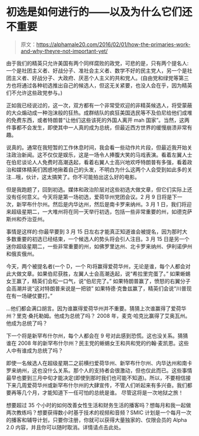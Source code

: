 # 初选是如何进行的——以及为什么它们还不重要

> 原文：<https://alphamale20.com/2016/02/01/how-the-primaries-work-and-why-theyre-not-important-yet/>

由于我们的精英只允许美国有两个同样腐败的政党，可悲的是，只有两个提名人:一个是社团主义者、好战分子、准社会主义者、数学不好的民主党人，另一个是社团主义者、好战分子、大政府、厌恶个人主义的共和党人。(自由党和绿党等第三方也将通过各种初选推出自己的候选人，但这无关紧要，也没人会在乎，因为精英们不允许这些政党参与。)

正如我已经说过的，这一次，双方都有一个非常受欢迎的非精英候选人，将受蒙蔽的大众煽动成一种泡沫般的狂热。成群结队的疯狂美国选民等不及伯尼给他们成堆的免费东西，或者特朗普“让他们这些该死的外国人离开 mah 国家”。当然，这两件事都不会发生，即使其中一人真的成为总统，但最近西方世界的缓慢崩溃非常有趣。

说真的。通常在我短暂的工作休息时间，我会看一些动作片片段，但最近我开始关注政治新闻。这不仅仅是娱乐，这是一场令人捧腹大笑的马戏表演。看着左翼人士在伯尼谈论人人免费时高潮迭起，看着右翼人士高兴地欢呼特朗普有多强，看着政治和媒体精英们困惑地揪着自己的头发，不明白为什么这两个人会受到如此多的关注...哦，伙计，这太搞笑了。你不可能拍出这么好的电影。

但是我跑题了，回到初选。媒体和政治阶层对这些初选大做文章，但它们实际上还没有任何意义。今天将是第一场初选，爱荷华州党团会议。2 月 9 日将是下一次，新罕布什尔州。然后是内华达州，然后是南卡罗来纳州。3 月 1 日，我们将迎来超级星期二，一大堆州将在同一天举行初选，包括一些非常重要的州，如德克萨斯州和乔治亚州。

事情是这样的:你最早要到 3 月 15 日左右才能真正知道谁会被提名，因为那时大多数重要的初选已经结束，一个候选人的势头将会引人注目。3 月 15 日是另一个迷你超级星期二，一些非常重要的州，如佛罗里达州、北卡罗来纳州、伊利诺伊州和俄亥俄州。

今天，两个被提名者(一个 D，一个 R)将赢得爱荷华州，无论是谁，每个人都会对此大做文章。如果伯尼获胜，左翼人士会高潮迭起，说“希拉里完蛋了。”
如果蜥蜴女王赢了，精英们会松一口气，说“伯尼完了。”
如果特朗普赢了，愤怒的右翼分子会高潮并说“这对特朗普来说是一把锁”
如果特德·克鲁兹赢了，精英们会说“川普现在有一场硬仗要打。”

...他们都会满口胡言。因为谁赢得爱荷华州并不重要。猜猜上次谁赢得了爱荷华州？里克·桑托勒姆。他成为总统了吗？
2008 年，麦克·哈克比赢得了艾奥瓦州。他成为总统了吗？

下一个将是新罕布什尔州，每个人都会在 9 号对此感到恐慌。这也没关系。猜猜谁在 2008 年的新罕布什尔州？民主党的蜥蜴女王和共和党的约翰·麦凯恩。这些人中有谁成为总统了吗？

即使一名候选人在超级星期二之前横扫爱荷华州、新罕布什尔州、内华达州和南卡罗来纳州，这也没什么关系。那个人的支持者会很激动，但也仅此而已。这些事情最早也要到三月中旬才能决定(即使到那时我们也可能不知道)。所以，不要相信接下来几周爱荷华州或新罕布什尔州的大肆宣传，不管人们听起来有多兴奋。我们都要再等几个月，才能知道下一任可怕的总统是谁。
尽管这将是一次地狱之旅！

想要超过 35 个小时的如何改善女性生活和财务生活的播客吗？想每月和我一起做两次教练吗？想要获得数小时基于技术的视频和音频？SMIC 计划是一个每月一次的播客和辅导计划，只要你注册，你就可以获得大量独家的、仅限会员的 Alpha 2.0 内容，并且你可以随时取消。详情请点击此处。
